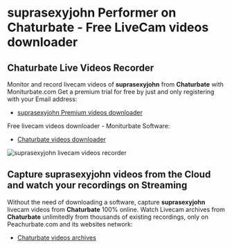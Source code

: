 # suprasexyjohn Performer on Chaturbate - Free LiveCam videos downloader

## Chaturbate Live Videos Recorder

Monitor and record livecam videos of **suprasexyjohn** from **Chaturbate** with Moniturbate.com
Get a premium trial for free by just and only registering with your Email address:
* [suprasexyjohn Premium videos downloader](https://moniturbate.com/request-demo-licence-key.html)

Free livecam videos downloader - Moniturbate Software:
* [Chaturbate videos downloader](https://moniturbate.com/moniturbate-download-software.html)

![suprasexyjohn livecam videos recorder](https://peachurnet.com/templates/moniturbate-software.png)


## Capture suprasexyjohn videos from the Cloud and watch your recordings on Streaming

Without the need of downloading a software, capture **suprasexyjohn** livecam videos from **Chaturbate** 100% online.
Watch Livecam archives from **Chaturbate** unlimitedly from thousands of existing recordings, only on Peachurbate.com and its websites network:
* [Chaturbate videos archives](https://peachurnet.com/)